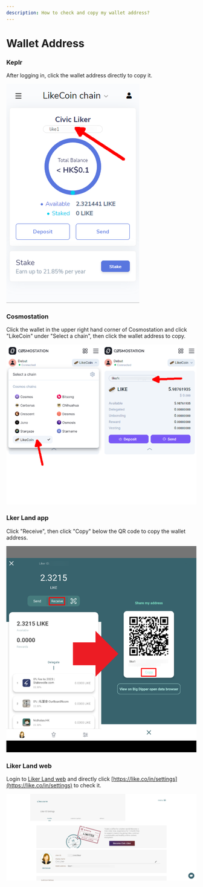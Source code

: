 ```yaml
---
description: How to check and copy my wallet address?
---
```


# Wallet Address

### Keplr

After logging in, click the wallet address directly to copy it.

![](<../../.gitbook/assets/wallet address keplr.png>)

### Cosmostation

Click the wallet in the upper right hand corner of Cosmostation and click "LikeCoin" under "Select a chain", then click the wallet address to copy.

![](<../../.gitbook/assets/wallet address cosmostation.png>)

### Lker Land app

Click "Receive", then click "Copy" below the QR code to copy the wallet address.

![](<../../.gitbook/assets/wallet address liker land app en.png>)

### Liker Land web

Login to [Liker Land web](https://liker.land/) and directly click [https://like.co/in/settings](https://like.co/in/settings) to check it.

![](<../../.gitbook/assets/wallet address-en (1).png>)
